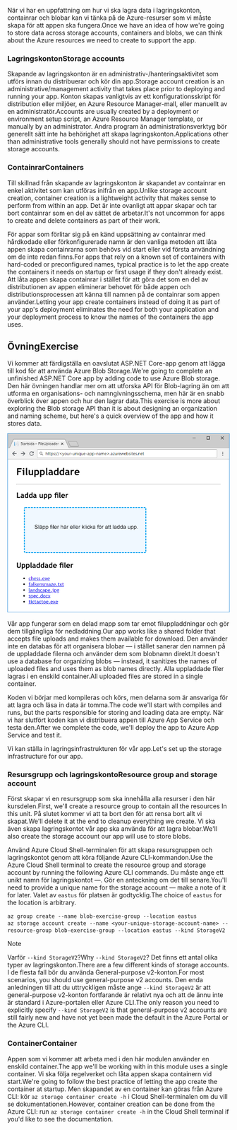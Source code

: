 <span data-ttu-id="bc82b-101">När vi har en uppfattning om hur vi ska lagra data i lagringskonton, containrar och blobar kan vi tänka på de Azure-resurser som vi måste skapa för att appen ska fungera.</span><span class="sxs-lookup"><span data-stu-id="bc82b-101">Once we have an idea of how we're going to store data across storage accounts, containers and blobs, we can think about the Azure resources we need to create to support the app.</span></span>

### <a name="storage-accounts"></a><span data-ttu-id="bc82b-102">Lagringskonton</span><span class="sxs-lookup"><span data-stu-id="bc82b-102">Storage accounts</span></span>

<span data-ttu-id="bc82b-103">Skapande av lagringskonton är en administrativ-/hanteringsaktivitet som utförs innan du distribuerar och kör din app.</span><span class="sxs-lookup"><span data-stu-id="bc82b-103">Storage account creation is an administrative/management activity that takes place prior to deploying and running your app.</span></span> <span data-ttu-id="bc82b-104">Konton skapas vanligtvis av ett konfigurationsskript för distribution eller miljöer, en Azure Resource Manager-mall, eller manuellt av en administratör.</span><span class="sxs-lookup"><span data-stu-id="bc82b-104">Accounts are usually created by a deployment or environment setup script, an Azure Resource Manager template, or manually by an administrator.</span></span> <span data-ttu-id="bc82b-105">Andra program än administrationsverktyg bör generellt sätt inte ha behörighet att skapa lagringskonton.</span><span class="sxs-lookup"><span data-stu-id="bc82b-105">Applications other than administrative tools generally should not have permissions to create storage accounts.</span></span>

### <a name="containers"></a><span data-ttu-id="bc82b-106">Containrar</span><span class="sxs-lookup"><span data-stu-id="bc82b-106">Containers</span></span>

<span data-ttu-id="bc82b-107">Till skillnad från skapande av lagringskonton är skapandet av containrar en enkel aktivitet som kan utföras inifrån en app.</span><span class="sxs-lookup"><span data-stu-id="bc82b-107">Unlike storage account creation, container creation is a lightweight activity that makes sense to perform from within an app.</span></span> <span data-ttu-id="bc82b-108">Det är inte ovanligt att appar skapar och tar bort containrar som en del av sättet de arbetar.</span><span class="sxs-lookup"><span data-stu-id="bc82b-108">It's not uncommon for apps to create and delete containers as part of their work.</span></span>

<span data-ttu-id="bc82b-109">För appar som förlitar sig på en känd uppsättning av containrar med hårdkodade eller förkonfigurerade namn är den vanliga metoden att låta appen skapa containrarna som behövs vid start eller vid första användning om de inte redan finns.</span><span class="sxs-lookup"><span data-stu-id="bc82b-109">For apps that rely on a known set of containers with hard-coded or preconfigured names, typical practice is to let the app create the containers it needs on startup or first usage if they don't already exist.</span></span> <span data-ttu-id="bc82b-110">Att låta appen skapa containrar i stället för att göra det som en del av distributionen av appen eliminerar behovet för både appen och distributionsprocessen att känna till namnen på de containrar som appen använder.</span><span class="sxs-lookup"><span data-stu-id="bc82b-110">Letting your app create containers instead of doing it as part of your app's deployment eliminates the need for both your application and your deployment process to know the names of the containers the app uses.</span></span>

## <a name="exercise"></a><span data-ttu-id="bc82b-111">Övning</span><span class="sxs-lookup"><span data-stu-id="bc82b-111">Exercise</span></span>

<span data-ttu-id="bc82b-112">Vi kommer att färdigställa en oavslutat ASP.NET Core-app genom att lägga till kod för att använda Azure Blob Storage.</span><span class="sxs-lookup"><span data-stu-id="bc82b-112">We're going to complete an unfinished ASP.NET Core app by adding code to use Azure Blob storage.</span></span> <span data-ttu-id="bc82b-113">Den här övningen handlar mer om att utforska API för Blob-lagring än om att utforma en organisations- och namngivningsschema, men här är en snabb överblick över appen och hur den lagrar data.</span><span class="sxs-lookup"><span data-stu-id="bc82b-113">This exercise is more about exploring the Blob storage API than it is about designing an organization and naming scheme, but here's a quick overview of the app and how it stores data.</span></span>

![Skärmbild av webbappen FileUploader](../media/4-fileuploader-with-files.PNG)

<span data-ttu-id="bc82b-115">Vår app fungerar som en delad mapp som tar emot filuppladdningar och gör dem tillgängliga för nedladdning.</span><span class="sxs-lookup"><span data-stu-id="bc82b-115">Our app works like a shared folder that accepts file uploads and makes them available for download.</span></span> <span data-ttu-id="bc82b-116">Den använder inte en databas för att organisera blobar &mdash; i stället sanerar den namnen på de uppladdade filerna och använder dem som blobnamn direkt.</span><span class="sxs-lookup"><span data-stu-id="bc82b-116">It doesn't use a database for organizing blobs &mdash; instead, it sanitizes the names of uploaded files and uses them as blob names directly.</span></span> <span data-ttu-id="bc82b-117">Alla uppladdade filer lagras i en enskild container.</span><span class="sxs-lookup"><span data-stu-id="bc82b-117">All uploaded files are stored in a single container.</span></span>

<span data-ttu-id="bc82b-118">Koden vi börjar med kompileras och körs, men delarna som är ansvariga för att lagra och läsa in data är tomma.</span><span class="sxs-lookup"><span data-stu-id="bc82b-118">The code we'll start with compiles and runs, but the parts responsible for storing and loading data are empty.</span></span> <span data-ttu-id="bc82b-119">När vi har slutfört koden kan vi distribuera appen till Azure App Service och testa den.</span><span class="sxs-lookup"><span data-stu-id="bc82b-119">After we complete the code, we'll deploy the app to Azure App Service and test it.</span></span>

<span data-ttu-id="bc82b-120">Vi kan ställa in lagringsinfrastrukturen för vår app.</span><span class="sxs-lookup"><span data-stu-id="bc82b-120">Let's set up the storage infrastructure for our app.</span></span>

### <a name="resource-group-and-storage-account"></a><span data-ttu-id="bc82b-121">Resursgrupp och lagringskonto</span><span class="sxs-lookup"><span data-stu-id="bc82b-121">Resource group and storage account</span></span>
<!---TODO: Update for sandbox?--->

<span data-ttu-id="bc82b-122">Först skapar vi en resursgrupp som ska innehålla alla resurser i den här kursdelen.</span><span class="sxs-lookup"><span data-stu-id="bc82b-122">First, we'll create a resource group to contain all the resources In this unit.</span></span> <span data-ttu-id="bc82b-123">På slutet kommer vi att ta bort den för att rensa bort allt vi skapat.</span><span class="sxs-lookup"><span data-stu-id="bc82b-123">We'll delete it at the end to cleanup everything we create.</span></span> <span data-ttu-id="bc82b-124">Vi ska även skapa lagringskontot vår app ska använda för att lagra blobar.</span><span class="sxs-lookup"><span data-stu-id="bc82b-124">We'll also create the storage account our app will use to store blobs.</span></span>

<span data-ttu-id="bc82b-125">Använd Azure Cloud Shell-terminalen för att skapa resursgruppen och lagringskontot genom att köra följande Azure CLI-kommandon.</span><span class="sxs-lookup"><span data-stu-id="bc82b-125">Use the Azure Cloud Shell terminal to create the resource group and storage account by running the following Azure CLI commands.</span></span> <span data-ttu-id="bc82b-126">Du måste ange ett unikt namn för lagringskontot &mdash;. Gör en anteckning om det till senare.</span><span class="sxs-lookup"><span data-stu-id="bc82b-126">You'll need to provide a unique name for the storage account &mdash; make a note of it for later.</span></span> <span data-ttu-id="bc82b-127">Valet av `eastus` för platsen är godtycklig.</span><span class="sxs-lookup"><span data-stu-id="bc82b-127">The choice of `eastus` for the location is arbitrary.</span></span>

```console
az group create --name blob-exercise-group --location eastus
az storage account create --name <your-unique-storage-account-name> --resource-group blob-exercise-group --location eastus --kind StorageV2
```

> [!NOTE]
> <span data-ttu-id="bc82b-128">Varför `--kind StorageV2`?</span><span class="sxs-lookup"><span data-stu-id="bc82b-128">Why `--kind StorageV2`?</span></span> <span data-ttu-id="bc82b-129">Det finns ett antal olika typer av lagringskonton.</span><span class="sxs-lookup"><span data-stu-id="bc82b-129">There are a few different kinds of storage accounts.</span></span> <span data-ttu-id="bc82b-130">I de flesta fall bör du använda General-purpose v2-konton.</span><span class="sxs-lookup"><span data-stu-id="bc82b-130">For most scenarios, you should use general-purpose v2 accounts.</span></span> <span data-ttu-id="bc82b-131">Den enda anledningen till att du uttryckligen måste ange `--kind StorageV2` är att general-purpose v2-konton fortfarande är relativt nya och att de ännu inte är standard i Azure-portalen eller Azure CLI.</span><span class="sxs-lookup"><span data-stu-id="bc82b-131">The only reason you need to explicitly specify `--kind StorageV2` is that general-purpose v2 accounts are still fairly new and have not yet been made the default in the Azure Portal or the Azure CLI.</span></span>

### <a name="container"></a><span data-ttu-id="bc82b-132">Container</span><span class="sxs-lookup"><span data-stu-id="bc82b-132">Container</span></span>

<span data-ttu-id="bc82b-133">Appen som vi kommer att arbeta med i den här modulen använder en enskild container.</span><span class="sxs-lookup"><span data-stu-id="bc82b-133">The app we'll be working with in this module uses a single container.</span></span> <span data-ttu-id="bc82b-134">Vi ska följa regelverket och låta appen skapa containern vid start.</span><span class="sxs-lookup"><span data-stu-id="bc82b-134">We're going to follow the best practice of letting the app create the container at startup.</span></span> <span data-ttu-id="bc82b-135">Men skapandet av en container kan göras från Azure CLI: kör `az storage container create -h` i Cloud Shell-terminalen om du vill se dokumentationen.</span><span class="sxs-lookup"><span data-stu-id="bc82b-135">However, container creation can be done from the Azure CLI: run `az storage container create -h` in the Cloud Shell terminal if you'd like to see the documentation.</span></span>